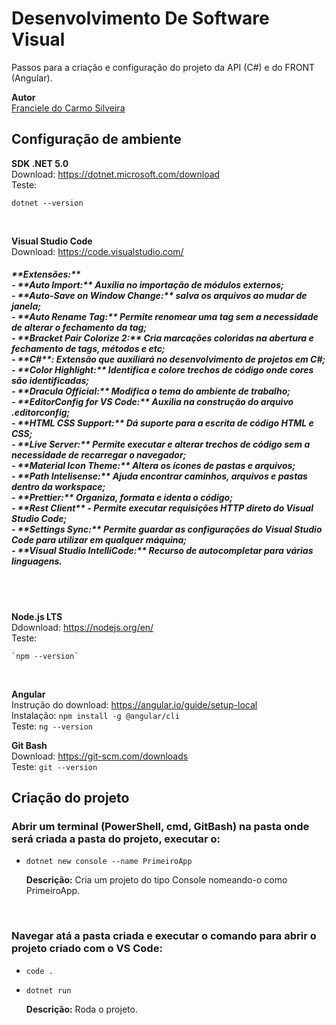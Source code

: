 # Desenvolvimento De Software Visual

Passos para a criação e configuração do projeto da API (C#) e do FRONT (Angular).

**Autor**<br>
[Franciele do Carmo Silveira](https://www.linkedin.com/in/cfrancielesilveira/)

## Configuração de ambiente

**SDK .NET 5.0**<br>
Download: https://dotnet.microsoft.com/download<br>
Teste:<br>

    dotnet --version

<br>

**Visual Studio Code**<br>
Download: https://code.visualstudio.com/<br>
<h5>**Extensões:**<br>
- **Auto Import:** Auxilia no importação de módulos externos;<br>
- **Auto-Save on Window Change:** salva os arquivos ao mudar de janela;<br>
- **Auto Rename Tag:** Permite renomear uma tag sem a necessidade de alterar o fechamento da tag;<br>
- **Bracket Pair Colorize 2:** Cria marcações coloridas na abertura e fechamento de tags, métodos e etc;<br>
- **C#**: Extensão que auxiliará no desenvolvimento de projetos em C#;<br>
- **Color Highlight:** Identifica e colore trechos de código onde cores são identificadas;<br>
- **Dracula Official:** Modifica o tema do ambiente de trabalho;<br>
- **EditorConfig for VS Code:** Auxilia na construção do arquivo .editorconfig;<br>
- **HTML CSS Support:** Dá suporte para a escrita de código HTML e CSS;<br>
- **Live Server:** Permite executar e alterar trechos de código sem a necessidade de recarregar o navegador;<br>
- **Material Icon Theme:** Altera os ícones de pastas e arquivos;<br>
- **Path Intelisense:** Ajuda encontrar caminhos, arquivos e pastas dentro da workspace;<br>
- **Prettier:** Organiza, formata e identa o código;<br>
- **Rest Client** - Permite executar requisições HTTP direto do Visual Studio Code;<br>
- **Settings Sync:** Permite guardar as configurações do Visual Studio Code para utilizar em qualquer máquina;<br>
- **Visual Studio IntelliCode:** Recurso de autocompletar para várias linguagens.</h5><br>

<br>

**Node.js LTS**<br>
Ddownload: https://nodejs.org/en/<br>
Teste: 

    `npm --version`
    
<br>

**Angular**<br>
Instrução do download: https://angular.io/guide/setup-local<br>
Instalação: `npm install -g @angular/cli`<br>
Teste: `ng --version`<br>

**Git Bash**<br>
Download: https://git-scm.com/downloads<br>
Teste: `git --version`<br>

## Criação do projeto

<h3>Abrir um terminal (PowerShell, cmd, GitBash) na pasta onde será criada a pasta do projeto, executar o:</h3>

* `dotnet new console --name PrimeiroApp`

     **Descrição:** Cria um projeto do tipo Console nomeando-o como PrimeiroApp.
<br>

<h3>Navegar atá a pasta criada e executar o comando para abrir o projeto criado com o VS Code:</h3>

* `code .`

* `dotnet run`

     **Descrição:** Roda o projeto.
